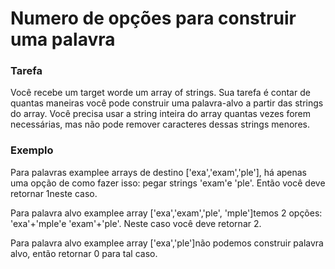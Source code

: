 # Numero de opções para construir uma palavra

### Tarefa
Você recebe um target worde um array of strings. Sua tarefa é contar de quantas maneiras você pode construir uma palavra-alvo a partir das strings do array. Você precisa usar a string inteira do array quantas vezes forem necessárias, mas não pode remover caracteres dessas strings menores.

### Exemplo
Para palavras examplee arrays de destino ['exa','exam','ple'], há apenas uma opção de como fazer isso: pegar strings 'exam'e 'ple'. Então você deve retornar 1neste caso.

Para palavra alvo examplee array ['exa','exam','ple', 'mple']temos 2 opções: 'exa'+'mple'e 'exam'+'ple'. Neste caso você deve retornar 2.

Para palavra alvo examplee array ['exa','ple']não podemos construir palavra alvo, então retornar 0 para tal caso.